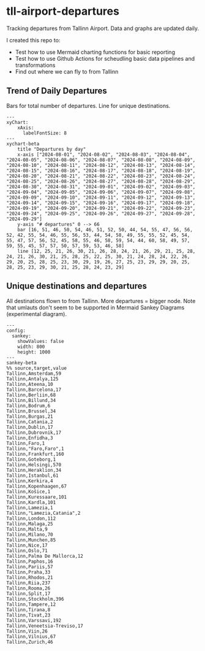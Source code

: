 # tll-airport-departures

Tracking departures from Tallinn Airport. Data and graphs are updated daily.

I created this repo to:
- Test how to use Mermaid charting functions for basic reporting
- Test how to use Github Actions for scheudling basic data pipelines and transformations
- Find out where we can fly to from Tallinn

## Trend of Daily Departures

Bars for total number of departures. Line for unique destinations.

```mermaid
---
xyChart:
    xAxis:
      labelFontSize: 8
---
xychart-beta
    title "Departures by day"
    x-axis ["2024-08-01", "2024-08-02", "2024-08-03", "2024-08-04", "2024-08-05", "2024-08-06", "2024-08-07", "2024-08-08", "2024-08-09", "2024-08-10", "2024-08-11", "2024-08-12", "2024-08-13", "2024-08-14", "2024-08-15", "2024-08-16", "2024-08-17", "2024-08-18", "2024-08-19", "2024-08-20", "2024-08-21", "2024-08-22", "2024-08-23", "2024-08-24", "2024-08-25", "2024-08-26", "2024-08-27", "2024-08-28", "2024-08-29", "2024-08-30", "2024-08-31", "2024-09-01", "2024-09-02", "2024-09-03", "2024-09-04", "2024-09-05", "2024-09-06", "2024-09-07", "2024-09-08", "2024-09-09", "2024-09-10", "2024-09-11", "2024-09-12", "2024-09-13", "2024-09-14", "2024-09-15", "2024-09-16", "2024-09-17", "2024-09-18", "2024-09-19", "2024-09-20", "2024-09-21", "2024-09-22", "2024-09-23", "2024-09-24", "2024-09-25", "2024-09-26", "2024-09-27", "2024-09-28", "2024-09-29"]
    y-axis "# departures" 0 --> 66
    bar [16, 51, 46, 50, 54, 46, 51, 52, 50, 44, 54, 55, 47, 56, 56, 52, 42, 55, 54, 46, 55, 56, 53, 44, 54, 58, 49, 55, 55, 52, 45, 54, 55, 47, 57, 56, 52, 45, 58, 55, 46, 58, 59, 54, 44, 60, 58, 49, 57, 59, 55, 45, 57, 57, 50, 57, 59, 53, 46, 58]
    line [12, 25, 21, 26, 30, 21, 26, 28, 24, 21, 26, 29, 21, 25, 28, 24, 21, 26, 30, 21, 25, 28, 25, 22, 25, 30, 21, 24, 28, 24, 22, 26, 29, 20, 25, 28, 25, 23, 30, 29, 19, 26, 27, 25, 23, 29, 29, 20, 25, 28, 25, 23, 29, 30, 21, 25, 28, 24, 23, 29]
```


## Unique destinations and departures

All destinations flown to from Tallinn. More departures = bigger node.
Note that umlauts don't seem to be supported in Mermaid Sankey Diagrams (experimental diagram).

```mermaid
---
config:
  sankey:
    showValues: false
    width: 800
    height: 1000
---
sankey-beta
%% source,target,value
Tallinn,Amsterdam,59
Tallinn,Antalya,125
Tallinn,Ateena,10
Tallinn,Barcelona,17
Tallinn,Berliin,68
Tallinn,Billund,34
Tallinn,Bodrum,6
Tallinn,Brussel,34
Tallinn,Burgas,21
Tallinn,Catania,2
Tallinn,Dublin,17
Tallinn,Dubrovnik,17
Tallinn,Enfidha,3
Tallinn,Faro,1
Tallinn,"Faro,Faro",1
Tallinn,Frankfurt,160
Tallinn,Goteborg,1
Tallinn,Helsingi,570
Tallinn,Heraklion,34
Tallinn,Istanbul,61
Tallinn,Kerkira,4
Tallinn,Kopenhaagen,67
Tallinn,Košice,1
Tallinn,Kuressaare,101
Tallinn,Kardla,101
Tallinn,Lamezia,1
Tallinn,"Lamezia,Catania",2
Tallinn,London,112
Tallinn,Malaga,25
Tallinn,Malta,9
Tallinn,Milano,70
Tallinn,Munchen,85
Tallinn,Nice,17
Tallinn,Oslo,71
Tallinn,Palma De Mallorca,12
Tallinn,Paphos,16
Tallinn,Pariis,57
Tallinn,Praha,33
Tallinn,Rhodos,21
Tallinn,Riia,237
Tallinn,Rooma,26
Tallinn,Split,17
Tallinn,Stockholm,396
Tallinn,Tampere,12
Tallinn,Tirana,8
Tallinn,Tivat,23
Tallinn,Varssavi,192
Tallinn,Veneetsia-Treviso,17
Tallinn,Viin,26
Tallinn,Vilnius,67
Tallinn,Zurich,46


```
